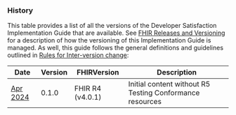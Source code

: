 
### History

This table provides a list of all the versions of the Developer Satisfaction Implementation Guide that are available. See [FHIR Releases and Versioning](http://build.fhir.org/versions.html#versions) for a description of how the versioning of this Implementation Guide is managed. As well, this guide follows the general definitions and guidelines outlined in [Rules for Inter-version change](http://build.fhir.org/versions.html#change):

| Date | Version | FHIRVersion | Description |
| ---- | ------- | ----------- | ----------- |
| [Apr 2024](index.html) | 0.1.0 | FHIR R4 (v4.0.1) | Initial content without R5 Testing Conformance resources |
